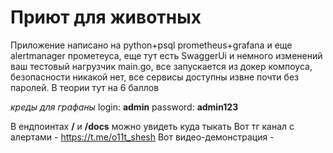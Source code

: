 # Приют для животных
Приложение написано на python+psql prometheus+grafana и еще alertmanager прометеуса, еще тут есть SwaggerUi и немного изменений ваш тестовый нагрузчик main.go, все запускается из докер компоуса, безопасности никакой нет, все сервисы доступны извне почти без паролей. 
В теории тут на 6 баллов

*креды для графаны*
login: **admin** 
password: **admin123**

В ендпоинтах **/** и **/docs** можно увидеть куда тыкать
Вот тг канал с алертами - https://t.me/o11t_shesh
Вот видео-демонстрация - 





